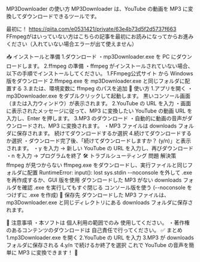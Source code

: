 MP3Downloader の使い方
MP3Downloader は、YouTube の動画を MP3 に変換してダウンロードできるツールです。

最初に！
https://qiita.com/e0531421/private/63e4b73d5f2d5737f663
FFmpegがはいっていない方はこちらの記事を最初にお読みになってからお進みください（入れていない場合エラーが出て使えません）

📥 インストールと準備
1.ダウンロード
・mp3Downloader.exe を PC にダウンロードします。
2.ffmpeg の準備
・ffmpeg がインストールされていない場合、以下の手順でインストールしてください。
1.FFmpeg公式サイト から Windows 版をダウンロード
2.ffmpeg.exe を mp3Downloader.exe と同じフォルダに配置する
3.または、環境変数に ffmpeg のパスを追加
📌 使い方
1.アプリを開く
・mp3Downloader.exe をダブルクリックして起動します。
黒いコンソール画面（または入力ウィンドウ）が表示されます。
2.YouTube の URL を入力
・画面に表示されたメッセージに従って、MP3 に変換したい YouTube の動画 URL を入力し、Enter を押します。
3.MP3 のダウンロード
・自動的に動画の音声がダウンロードされ、MP3 に変換されます。
・MP3 ファイルは downloads フォルダに保存されます。
続けてダウンロードするか選択
4.続けてダウンロードするか選択
・ダウンロード完了後、「続けてダウンロードしますか？ (y/n)」と表示されます。
・y を入力 → 新しい YouTube の URL を入力し、再びダウンロード
・n を入力 → プログラムを終了
🛠 トラブルシューティング
問題	解決策
ffmpeg が見つからない	ffmpeg.exe をダウンロードし、実行ファイルと同じフォルダに配置
RuntimeError: input(): lost sys.stdin	--noconsole を外して .exe を再作成するか、GUI 版を使用
ダウンロードした MP3 がない	downloads フォルダを確認
.exe を実行してもすぐ閉じる	コンソール版を使う (--noconsole をつけずに .exe を作成)
📂 保存先
ダウンロードした MP3 ファイルは、mp3Downloader.exe と同じディレクトリにある downloads フォルダに保存されます。

📜 注意事項
・本ソフトは 個人利用の範囲でのみ 使用してください。
・著作権のあるコンテンツのダウンロードは 自己責任で行ってください。
✅ まとめ
1.mp3Downloader.exe を開く
2.YouTube の URL を入力
3.MP3 が downloads フォルダに保存される
4.y/n で続けるか終了を選択
これで YouTube の音声を簡単に MP3 に変換できます！ 🎵







